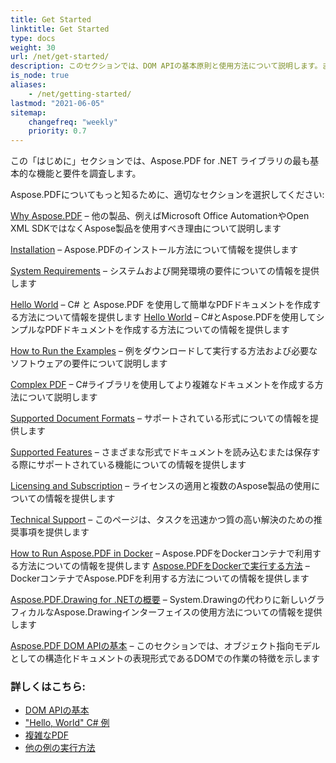```yaml
---
title: Get Started 
linktitle: Get Started
type: docs
weight: 30
url: /net/get-started/
description: このセクションでは、DOM APIの基本原則と使用方法について説明します。また、PDFドキュメントを作成するための簡単で複雑な例を示します。
is_node: true
aliases:
    - /net/getting-started/
lastmod: "2021-06-05"   
sitemap:
    changefreq: "weekly"
    priority: 0.7
---
```


この「はじめに」セクションでは、Aspose.PDF for .NET ライブラリの最も基本的な機能と要件を調査します。

Aspose.PDFについてもっと知るために、適切なセクションを選択してください:

[Why Aspose.PDF](/pdf/net/why-aspose-pdf/) – 他の製品、例えばMicrosoft Office AutomationやOpen XML SDKではなくAspose製品を使用すべき理由について説明します

[Installation](/pdf/net/installation/) – Aspose.PDFのインストール方法について情報を提供します

[System Requirements](/pdf/net/system-requirements/) – システムおよび開発環境の要件についての情報を提供します

[Hello World](/pdf/net/hello-world-example/) – C# と Aspose.PDF を使用して簡単なPDFドキュメントを作成する方法について情報を提供します
[Hello World](/pdf/net/hello-world-example/) – C#とAspose.PDFを使用してシンプルなPDFドキュメントを作成する方法についての情報を提供します

[How to Run the Examples](/pdf/net/how-to-run-other-examples/) – 例をダウンロードして実行する方法および必要なソフトウェアの要件について説明します

[Complex PDF](/pdf/net/complex-pdf-example/) – C#ライブラリを使用してより複雑なドキュメントを作成する方法について説明します

[Supported Document Formats](/pdf/net/supported-file-formats/) – サポートされている形式についての情報を提供します

[Supported Features](/pdf/net/key-features/) – さまざまな形式でドキュメントを読み込むまたは保存する際にサポートされている機能についての情報を提供します

[Licensing and Subscription](/pdf/net/licensing/) – ライセンスの適用と複数のAspose製品の使用についての情報を提供します

[Technical Support](/pdf/net/technical-support/) – このページは、タスクを迅速かつ質の高い解決のための推奨事項を提供します

[How to Run Aspose.PDF in Docker](/pdf/net/docker/) – Aspose.PDFをDockerコンテナで利用する方法についての情報を提供します
[Aspose.PDFをDockerで実行する方法](/pdf/net/docker/) – DockerコンテナでAspose.PDFを利用する方法についての情報を提供します

[Aspose.PDF.Drawing for .NETの概要](/pdf/net/drawing/) – System.Drawingの代わりに新しいグラフィカルなAspose.Drawingインターフェイスの使用方法についての情報を提供します

[Aspose.PDF DOM APIの基本](/pdf/net/basics-of-dom-api/) – このセクションでは、オブジェクト指向モデルとしての構造化ドキュメントの表現形式であるDOMでの作業の特徴を示します

### 詳しくはこちら:

- [DOM APIの基本](/pdf/net/basics-of-dom-api/)
- ["Hello, World" C# 例](/pdf/net/hello-world-example/)
- [複雑なPDF](/pdf/net/complex-pdf-example/)
- [他の例の実行方法](/pdf/net/how-to-run-other-examples/)
